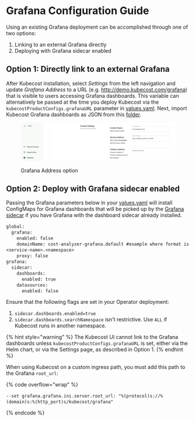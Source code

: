 # Grafana Configuration Guide

Using an existing Grafana deployment can be accomplished through one of two options:

1. Linking to an external Grafana directly
2. Deploying with Grafana sidecar enabled

## Option 1: Directly link to an external Grafana

After Kubecost installation, select _Settings_ from the left navigation and update _Grafana Address_ to a URL (e.g. http://demo.kubecost.com/grafana) that is visible to users accessing Grafana dashboards. This variable can alternatively be passed at the time you deploy Kubecost via the `kubecostProductConfigs.grafanaURL` parameter in [values.yaml](https://github.com/kubecost/cost-analyzer-helm-chart/blob/master/cost-analyzer/values.yaml). Next, import Kubecost Grafana dashboards as JSON from this [folder](https://github.com/kubecost/cost-analyzer-helm-chart/tree/master/cost-analyzer).

<figure><img src=".gitbook/assets/grafanaaddress.PNG" alt=""><figcaption><p>Grafana Address option</p></figcaption></figure>

## Option 2: Deploy with Grafana sidecar enabled

Passing the Grafana parameters below in your [values.yaml](https://github.com/kubecost/cost-analyzer-helm-chart/blob/master/cost-analyzer/values.yaml) will install ConfigMaps for Grafana dashboards that will be picked up by the [Grafana sidecar](https://github.com/helm/charts/tree/master/stable/grafana#sidecar-for-dashboards) if you have Grafana with the dashboard sidecar already installed.

```
global:
  grafana:
    enabled: false
    domainName: cost-analyzer-grafana.default #example where format is <service-name>.<namespace>
    proxy: false
grafana:
  sidecar:
    dashboards:
      enabled: true
    datasources:
      enabled: false
```

Ensure that the following flags are set in your Operator deployment:

1. `sidecar.dashboards.enabled=true`
2. `sidecar.dashboards.searchNamespace` isn't restrictive. Use `ALL` if Kubecost runs in another namespace.

{% hint style="warning" %}
The Kubecost UI cannot link to the Grafana dashboards unless `kubecostProductConfigs.grafanaURL` is set, either via the Helm chart, or via the Settings page, as described in Option 1.
{% endhint %}

When using Kubecost on a custom ingress path, you must add this path to the Grafana `root_url`:

{% code overflow="wrap" %}
```
--set grafana.grafana.ini.server.root_url: "%(protocol)s://%(domain)s:%(http_port)s/kubecost/grafana"
```
{% endcode %}
